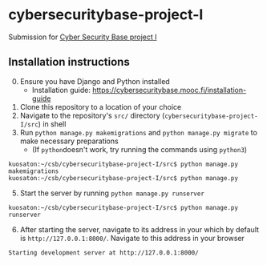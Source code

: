 # cybersecuritybase-project-I

Submission for [Cyber Security Base project I](https://cybersecuritybase.mooc.fi/module-3.1)

## Installation instructions

0. Ensure you have Django and Python installed
   -  Installation guide: https://cybersecuritybase.mooc.fi/installation-guide
1. Clone this repository to a location of your choice
2. Navigate to the repository's `src/` directory (`cybersecuritybase-project-I/src`) in shell
3. Run `python manage.py makemigrations` and `python manage.py migrate` to make necessary preparations
    - (If `python`doesn't work, try running the commands using `python3`)
```shell
kuosaton:~/csb/cybersecuritybase-project-I/src$ python manage.py makemigrations
kuosaton:~/csb/cybersecuritybase-project-I/src$ python manage.py
```
5. Start the server by running `python manage.py runserver`
```shell
kuosaton:~/csb/cybersecuritybase-project-I/src$ python manage.py runserver
```
6. After starting the server, navigate to its address in your which by default is `http://127.0.0.1:8000/`. Navigate to this address in your browser
```shell
Starting development server at http://127.0.0.1:8000/
```
